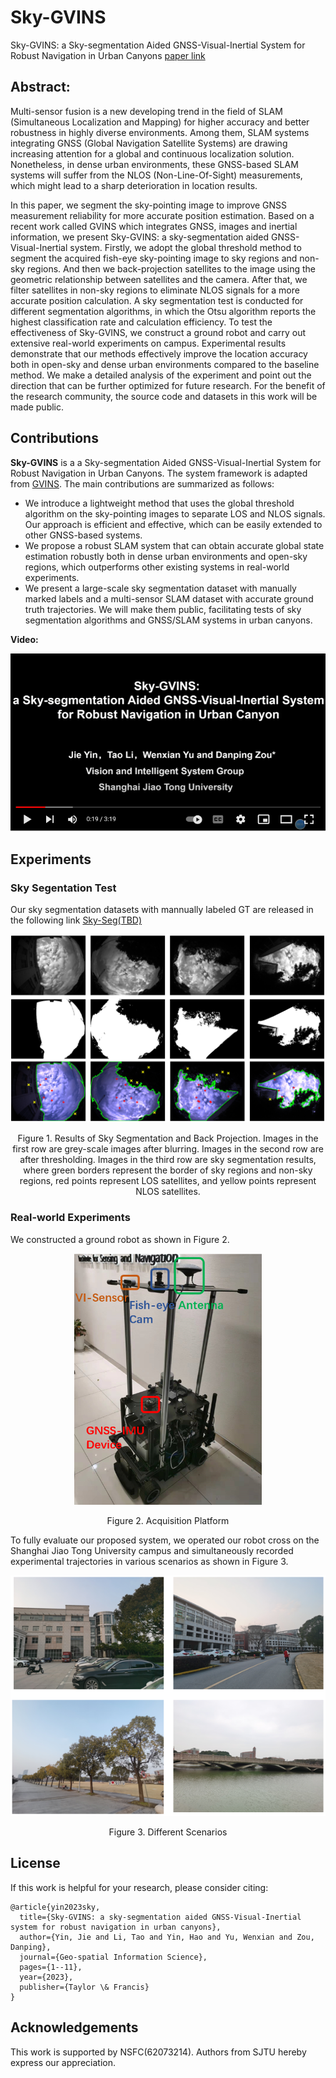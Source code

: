 # Sky-GVINS
Sky-GVINS: a Sky-segmentation Aided GNSS-Visual-Inertial System for Robust Navigation in Urban Canyons [paper link](https://doi.org/10.1080/10095020.2023.2191649 )



## Abstract:
Multi-sensor fusion is a new developing trend in the field of SLAM (Simultaneous Localization and Mapping) for higher accuracy and better robustness in highly diverse environments. Among them, SLAM systems integrating GNSS (Global Navigation Satellite Systems) are drawing increasing attention for a global and continuous localization solution. Nonetheless, in dense urban environments, these GNSS-based SLAM systems will suffer from the NLOS (Non-Line-Of-Sight) measurements, which might lead to a sharp deterioration in location results. 

In this paper, we segment the sky-pointing image to improve GNSS measurement reliability for more accurate position estimation. Based on a recent work called GVINS which integrates GNSS, images and inertial information, we present Sky-GVINS: a sky-segmentation aided GNSS-Visual-Inertial system. Firstly, we adopt the global threshold method to segment the acquired fish-eye sky-pointing image to sky regions and non-sky regions. And then we back-projection satellites to the image using the geometric relationship between satellites and the camera. After that, we filter satellites in non-sky regions to eliminate NLOS signals for a more accurate position calculation. A sky segmentation test is conducted for different segmentation algorithms, in which the Otsu algorithm reports the highest classification rate and calculation efficiency. To test the effectiveness of Sky-GVINS, we construct a ground robot and carry out extensive real-world experiments on campus. Experimental results demonstrate that our methods effectively improve the location accuracy both in open-sky and dense urban environments compared to the baseline method. We make a detailed analysis of the experiment and point out the direction that can be further optimized for future research. For the benefit of the research community, the source code and datasets in this work will be made public. 




## Contributions

**Sky-GVINS** is a a Sky-segmentation Aided GNSS-Visual-Inertial System for Robust Navigation in Urban Canyons. The system framework is adapted from [GVINS](https://github.com/HKUST-Aerial-Robotics/GVINS). The main contributions are summarized as follows:

- We introduce a lightweight method that uses the global threshold algorithm on the sky-pointing images to separate LOS and NLOS signals. Our approach is efficient and effective, which can be easily extended to other GNSS-based systems.
- We propose a robust SLAM system that can obtain accurate global state estimation robustly both in dense urban environments and open-sky regions, which outperforms other existing systems in real-world experiments. 
- We present a large-scale sky segmentation dataset with manually marked labels and a multi-sensor SLAM dataset with accurate ground truth trajectories. We will make them public, facilitating tests of sky segmentation algorithms and GNSS/SLAM systems in urban canyons.


**Video:**

[![Sky-GVINS Video](fig/cover.png)](https://www.youtube.com/watch?v=XGGV9fB7raA)






##  Experiments

###  Sky Segentation Test

Our sky segmentation datasets with mannually labeled GT are released in the following link [Sky-Seg(TBD)](TBD)

<div align=center>
<img src="fig/big.jpg" width="800px">

</div>
<p align="center">Figure 1. Results of Sky Segmentation and Back Projection. Images in the first row are grey-scale images after blurring. Images in the second row are after thresholding. Images in the third row are sky segmentation results, where green borders represent the border of sky regions and non-sky regions, red points represent LOS satellites, and yellow points represent NLOS satellites.</p>

###  Real-world Experiments

We constructed a ground robot as shown in Figure 2. 

<div align=center>
<img src="fig/car.png" width="300px">

</div>
<p align="center">Figure 2. Acquisition Platform</p>


To fully evaluate our proposed system, we operated our robot cross on the Shanghai Jiao Tong University campus and simultaneously recorded experimental trajectories in various scenarios as shown in Figure 3.

<div align=center>
<img src="fig/scene.jpg" width="800px">

</div>
<p align="center">Figure 3. Different Scenarios</p>

## License
If this work is helpful for your research, please consider citing:
~~~
@article{yin2023sky,
  title={Sky-GVINS: a sky-segmentation aided GNSS-Visual-Inertial system for robust navigation in urban canyons},
  author={Yin, Jie and Li, Tao and Yin, Hao and Yu, Wenxian and Zou, Danping},
  journal={Geo-spatial Information Science},
  pages={1--11},
  year={2023},
  publisher={Taylor \& Francis}
}
~~~

##  Acknowledgements
This work is supported by NSFC(62073214). Authors from SJTU hereby express our appreciation.


